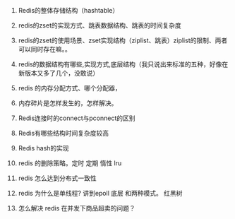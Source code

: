 1. Redis的整体存储结构（hashtable）

2. redis的zset的实现方式、跳表数据结构、跳表的时间复杂度

3. redis的zset的使用场景、zset实现结构（ziplist、跳表）ziplist的限制、两者可以同时存在嘛。。

4. redis的数据结构有哪些,实现方式,底层结构（我只说出来标准的五种，好像在新版本又多了几个，没敢说）

5. redis 的内存分配方式、哪个分配器，

6. 内存碎片是怎样发生的，怎样解决。

7. Redis连接时的connect与pconnect的区别

8. Redis有哪些结构时间复杂度较高

9. Redis hash的实现

10. redis 的删除策略。定时 定期 惰性 lru

11. redis 怎么达到分布式一致性

12. redis 为什么是单线程? 讲到epoll 底层 和两种模式。 红黑树

13. 怎么解决 redis 在并发下商品超卖的问题？


